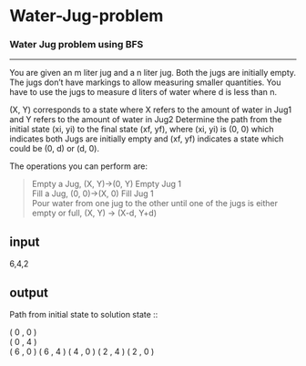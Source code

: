 # Water-Jug-problem
### Water Jug problem using BFS
<hr>

You are given an m liter jug and a n liter jug. Both the jugs are initially empty. The jugs don’t have markings to allow measuring smaller quantities. You have to use the jugs to measure d liters of water where d is less than n. 

(X, Y) corresponds to a state where X refers to the amount of water in Jug1 and Y refers to the amount of water in Jug2 
Determine the path from the initial state (xi, yi) to the final state (xf, yf), where (xi, yi) is (0, 0) which indicates both Jugs are initially empty and (xf, yf) indicates a state which could be (0, d) or (d, 0).

The operations you can perform are: 
> Empty a Jug, (X, Y)->(0, Y) Empty Jug 1<br>
> Fill a Jug, (0, 0)->(X, 0) Fill Jug 1<br>
> Pour water from one jug to the other until one of the jugs is either empty or full, (X, Y) -> (X-d, Y+d)

## input

6,4,2

## output

Path from initial state to solution state ::

( 0 , 0 )<br>
( 0 , 4 )<br>
( 6 , 0 )
( 6 , 4 )
( 4 , 0 )
( 2 , 4 )
( 2 , 0 )
